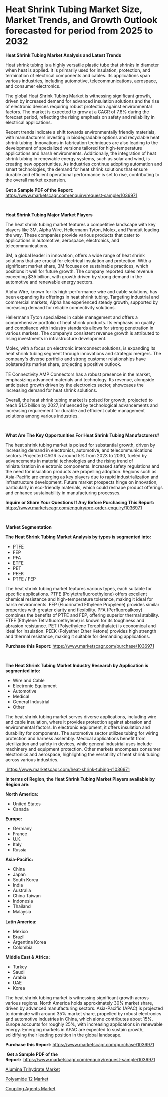 <p><h1>Heat Shrink Tubing Market Size, Market Trends, and Growth Outlook forecasted for period from 2025 to 2032</h1></p><p><strong>Heat Shrink Tubing Market Analysis and Latest Trends</strong></p>
<p><p>Heat shrink tubing is a highly versatile plastic tube that shrinks in diameter when heat is applied. It is primarily used for insulation, protection, and termination of electrical components and cables. Its applications span various industries, including automotive, telecommunications, aerospace, and consumer electronics.</p><p>The global Heat Shrink Tubing Market is witnessing significant growth, driven by increased demand for advanced insulation solutions and the rise of electronic devices requiring robust protection against environmental factors. The market is expected to grow at a CAGR of 7.8% during the forecast period, reflecting the rising emphasis on safety and reliability in electrical applications.</p><p>Recent trends indicate a shift towards environmentally friendly materials, with manufacturers investing in biodegradable options and recyclable heat shrink tubing. Innovations in fabrication techniques are also leading to the development of specialized versions tailored for high-temperature applications and harsh environments. Additionally, the integration of heat shrink tubing in renewable energy systems, such as solar and wind, is creating new opportunities. As industries continue adopting automation and smart technologies, the demand for heat shrink solutions that ensure durable and efficient operational performance is set to rise, contributing to the overall market expansion.</p></p>
<p><strong>Get a Sample PDF of the Report:&nbsp;</strong> <a href="https://www.marketscagr.com/enquiry/request-sample/1036971?utm_campaign=2136&utm_medium=2&utm_source=Github&utm_content=ia&utm_term=31032025&utm_id=heat-shrink-tubing">https://www.marketscagr.com/enquiry/request-sample/1036971</a></p>
<p>&nbsp;</p>
<p><strong>Heat Shrink Tubing Major Market Players</strong></p>
<p><p>The heat shrink tubing market features a competitive landscape with key players like 3M, Alpha Wire, Hellermann Tyton, Molex, and Panduit leading the way. These companies provide various products that cater to applications in automotive, aerospace, electronics, and telecommunications.</p><p>3M, a global leader in innovation, offers a wide range of heat shrink solutions that are crucial for electrical insulation and protection. With a significant market share, 3M focuses on sustainable practices, which positions it well for future growth. The company reported sales revenue exceeding $35 billion, with growth driven by strong demand in the automotive and renewable energy sectors.</p><p>Alpha Wire, known for its high-performance wire and cable solutions, has been expanding its offerings in heat shrink tubing. Targeting industrial and commercial markets, Alpha has experienced steady growth, supported by increasing demand for reliable connectivity solutions.</p><p>Hellermann Tyton specializes in cable management and offers a comprehensive portfolio of heat shrink products. Its emphasis on quality and compliance with industry standards allows for strong penetration in various markets. The company’s consistent revenue growth is attributed to rising investments in infrastructure development.</p><p>Molex, with a focus on electronic interconnect solutions, is expanding its heat shrink tubing segment through innovations and strategic mergers. The company's diverse portfolio and strong customer relationships have bolstered its market share, projecting a positive outlook.</p><p>TE Connectivity AMP Connectors has a robust presence in the market, emphasizing advanced materials and technology. Its revenue, alongside anticipated growth driven by the electronics sector, showcases the increasing demand for heat shrink solutions.</p><p>Overall, the heat shrink tubing market is poised for growth, projected to reach $1.5 billion by 2027, influenced by technological advancements and increasing requirement for durable and efficient cable management solutions among various industries.</p></p>
<p>&nbsp;</p>
<p><strong>What Are The Key Opportunities For Heat Shrink Tubing Manufacturers?</strong></p>
<p><p>The heat shrink tubing market is poised for substantial growth, driven by increasing demand in electronics, automotive, and telecommunications sectors. Projected CAGR is around 5% from 2023 to 2030, fueled by advancements in material technologies and the rising trend of miniaturization in electronic components. Increased safety regulations and the need for insulation products are propelling adoption. Regions such as Asia-Pacific are emerging as key players due to rapid industrialization and infrastructure development. Future market prospects hinge on innovation, particularly in eco-friendly materials, which could reshape product offerings and enhance sustainability in manufacturing processes.</p></p>
<p><strong>Inquire or Share Your Questions If Any Before Purchasing This Report:</strong> <a href="https://www.marketscagr.com/enquiry/pre-order-enquiry/1036971?utm_campaign=2136&utm_medium=2&utm_source=Github&utm_content=ia&utm_term=31032025&utm_id=heat-shrink-tubing">https://www.marketscagr.com/enquiry/pre-order-enquiry/1036971</a></p>
<p>&nbsp;</p>
<p><strong>Market Segmentation</strong></p>
<p><strong>The Heat Shrink Tubing Market Analysis by types is segmented into:</strong></p>
<p><ul><li>PTFE</li><li>FEP</li><li>PFA</li><li>ETFE</li><li>PET</li><li>PEEK</li><li>PTFE / FEP</li></ul></p>
<p><p>The heat shrink tubing market features various types, each suitable for specific applications. PTFE (Polytetrafluoroethylene) offers excellent chemical resistance and high-temperature tolerance, making it ideal for harsh environments. FEP (Fluorinated Ethylene Propylene) provides similar properties with greater clarity and flexibility. PFA (Perfluoroalkoxy) combines the benefits of PTFE and FEP, offering superior thermal stability. ETFE (Ethylene Tetrafluoroethylene) is known for its toughness and abrasion resistance. PET (Polyethylene Terephthalate) is economical and ideal for insulation. PEEK (Polyether Ether Ketone) provides high strength and thermal resistance, making it suitable for demanding applications.</p></p>
<p><strong>Purchase this Report:&nbsp;</strong><a href="https://www.marketscagr.com/purchase/1036971?utm_campaign=2136&utm_medium=2&utm_source=Github&utm_content=ia&utm_term=31032025&utm_id=heat-shrink-tubing">https://www.marketscagr.com/purchase/1036971</a></p>
<p>&nbsp;</p>
<p><strong>The Heat Shrink Tubing Market Industry Research by Application is segmented into:</strong></p>
<p><ul><li>Wire and Cable</li><li>Electronic Equipment</li><li>Automotive</li><li>Medical</li><li>General Industrial</li><li>Other</li></ul></p>
<p><p>The heat shrink tubing market serves diverse applications, including wire and cable insulation, where it provides protection against abrasion and environmental factors. In electronic equipment, it offers insulation and durability for components. The automotive sector utilizes tubing for wiring protection and harness assembly. Medical applications benefit from sterilization and safety in devices, while general industrial uses include machinery and equipment protection. Other markets encompass consumer electronics and aerospace, highlighting the versatility of heat shrink tubing across various industries.</p></p>
<p><a href="https://www.marketscagr.com/heat-shrink-tubing-r1036971?utm_campaign=2136&utm_medium=2&utm_source=Github&utm_content=ia&utm_term=31032025&utm_id=heat-shrink-tubing">&nbsp;https://www.marketscagr.com/heat-shrink-tubing-r1036971</a></p>
<p><strong>In terms of Region, the Heat Shrink Tubing Market Players available by Region are:</strong></p>
<p>
    <p> <strong> North America: </strong>
        <ul>
            <li>United States</li>
            <li>Canada</li>
        </ul>
        </p> 
    <p> <strong> Europe: </strong>
        <ul>
            <li>Germany</li>
            <li>France</li>
            <li>U.K.</li>
            <li>Italy</li>
            <li>Russia</li>
        </ul>
        </p> 
    <p> <strong> Asia-Pacific: </strong>
        <ul>
            <li>China</li>
            <li>Japan</li>
            <li>South Korea</li>
            <li>India</li>
            <li>Australia</li>
            <li>China Taiwan</li>
            <li>Indonesia</li>
            <li>Thailand</li>
            <li>Malaysia</li>
        </ul>
        </p> 
    <p> <strong> Latin America: </strong>
        <ul>
            <li>Mexico</li>
            <li>Brazil</li>
            <li>Argentina Korea</li>
            <li>Colombia</li>
        </ul>
        </p> 
    <p> <strong> Middle East & Africa: </strong>
        <ul>
            <li>Turkey</li>
            <li>Saudi</li>
            <li>Arabia</li>
            <li>UAE</li>
            <li>Korea</li>
        </ul>
    </p>
    </p>
<p><p>The heat shrink tubing market is witnessing significant growth across various regions. North America holds approximately 30% market share, driven by advanced manufacturing sectors. Asia-Pacific (APAC) is projected to dominate with around 35% market share, propelled by robust electronics and automotive industries in China, which alone contributes about 15%. Europe accounts for roughly 25%, with increasing applications in renewable energy. Emerging markets in APAC are expected to sustain growth, solidifying their leading position in the global landscape.</p></p>
<p><strong>Purchase this Report: </strong><a href="https://www.marketscagr.com/purchase/1036971?utm_campaign=2136&utm_medium=2&utm_source=Github&utm_content=ia&utm_term=31032025&utm_id=heat-shrink-tubing">https://www.marketscagr.com/purchase/1036971</a></p>
<p>&nbsp;<strong>Get a Sample PDF of the Report:&nbsp;&nbsp;</strong><a href="https://www.marketscagr.com/enquiry/request-sample/1036971?utm_campaign=2136&utm_medium=2&utm_source=Github&utm_content=ia&utm_term=31032025&utm_id=heat-shrink-tubing">https://www.marketscagr.com/enquiry/request-sample/1036971</a></p>
<p><strong></strong></p>
<p><p><a href="https://github.com/neilycalanww/Market-Research-Report-List-1/blob/main/alumina-trihydrate-market.md?utm_campaign=2136&utm_medium=2&utm_source=Github&utm_content=ia&utm_term=31032025&utm_id=heat-shrink-tubing">Alumina Trihydrate Market</a></p><p><a href="https://github.com/anejaryaan8m/Market-Research-Report-List-1/blob/main/polyamide-12-market.md?utm_campaign=2136&utm_medium=2&utm_source=Github&utm_content=ia&utm_term=31032025&utm_id=heat-shrink-tubing">Polyamide 12 Market</a></p><p><a href="https://github.com/krookplier6h/Market-Research-Report-List-1/blob/main/coupling-agents-market.md?utm_campaign=2136&utm_medium=2&utm_source=Github&utm_content=ia&utm_term=31032025&utm_id=heat-shrink-tubing">Coupling Agents Market</a></p></p>